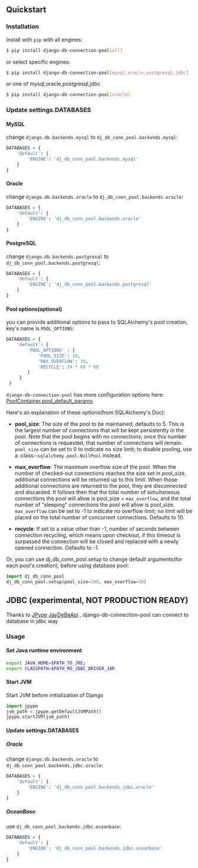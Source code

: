 ## Quickstart

### Installation

Install with `pip` with all engines:
```bash
$ pip install django-db-connection-pool[all]
```
or select specific engines:
```bash
$ pip install django-db-connection-pool[mysql,oracle,postgresql,jdbc]
```
or one of mysql,oracle,postgresql,jdbc
```bash
$ pip install django-db-connection-pool[oracle]
```

### Update settings.DATABASES

#### MySQL  
change `django.db.backends.mysql` to `dj_db_conn_pool.backends.mysql`:
```python
DATABASES = {
    'default': {
        'ENGINE': 'dj_db_conn_pool.backends.mysql'
    }
}
```

#### Oracle  
change `django.db.backends.oracle` to `dj_db_conn_pool.backends.oracle`:
```python
DATABASES = {
    'default': {
        'ENGINE': 'dj_db_conn_pool.backends.oracle'
    }
}
```

#### PostgreSQL  
change `django.db.backends.postgresql` to `dj_db_conn_pool.backends.postgresql`:
```python
DATABASES = {
    'default': {
        'ENGINE': 'dj_db_conn_pool.backends.postgresql'
    }
}
```

#### Pool options(optional)
you can provide additional options to pass to SQLAlchemy's pool creation, key's name is `POOL_OPTIONS`:

```python
DATABASES = {
    'default': {
        'POOL_OPTIONS' : {
            'POOL_SIZE': 10,
            'MAX_OVERFLOW': 10,
            'RECYCLE': 24 * 60 * 60
        }
     }
 }
```

`django-db-connection-pool` has more configuration options here: [PoolContainer.pool_default_params](https://github.com/altairbow/django-db-connection-pool/blob/master/dj_db_conn_pool/core/__init__.py#L13-L20)
     
Here's an explanation of these options(from SQLAlchemy's Doc):

* **pool_size**: The size of the pool to be maintained,
          defaults to 5. This is the largest number of connections that
          will be kept persistently in the pool. Note that the pool
          begins with no connections; once this number of connections
          is requested, that number of connections will remain.
          `pool_size` can be set to 0 to indicate no size limit; to
          disable pooling, use a :class:`~sqlalchemy.pool.NullPool`
          instead.

* **max_overflow**: The maximum overflow size of the
          pool. When the number of checked-out connections reaches the
          size set in pool_size, additional connections will be
          returned up to this limit. When those additional connections
          are returned to the pool, they are disconnected and
          discarded. It follows then that the total number of
          simultaneous connections the pool will allow is pool_size +
          `max_overflow`, and the total number of "sleeping"
          connections the pool will allow is pool_size. `max_overflow`
          can be set to -1 to indicate no overflow limit; no limit
          will be placed on the total number of concurrent
          connections. Defaults to 10.
          
* **recycle**: If set to a value other than -1, number of seconds 
          between connection recycling, which means upon checkout, 
          if this timeout is surpassed the connection will be closed 
          and replaced with a newly opened connection. 
          Defaults to -1.          

Or, you can use dj_db_conn_pool.setup to change default arguments(for each pool's creation), before using database pool:

```python
import dj_db_conn_pool
dj_db_conn_pool.setup(pool_size=100, max_overflow=50)
```

## JDBC (experimental, NOT PRODUCTION READY)
Thanks to [JPype](https://github.com/jpype-project/jpype) [JayDeBeApi](https://github.com/baztian/jaydebeapi/) ,
django-db-connection-pool can connect to database in jdbc way

### Usage
#### Set Java runtime environment
```bash
export JAVA_HOME=$PATH_TO_JRE;
export CLASSPATH=$PATH_RO_JDBC_DRIVER_JAR
```

#### Start JVM
Start JVM before initialization of Django

```python
import jpype
jvm_path = jpype.getDefaultJVMPath()
jpype.startJVM(jvm_path)
```

#### Update settings.DATABASES
##### Oracle

change `django.db.backends.oracle` to `dj_db_conn_pool.backends.jdbc.oracle`:
```python
DATABASES = {
    'default': {
        'ENGINE': 'dj_db_conn_pool.backends.jdbc.oracle'
    }
}
```

##### OceanBase
use `dj_db_conn_pool.backends.jdbc.oceanbase`:
```python
DATABASES = {
    'default': {
        'ENGINE': 'dj_db_conn_pool.backends.jdbc.oceanbase'
    }
}
```
